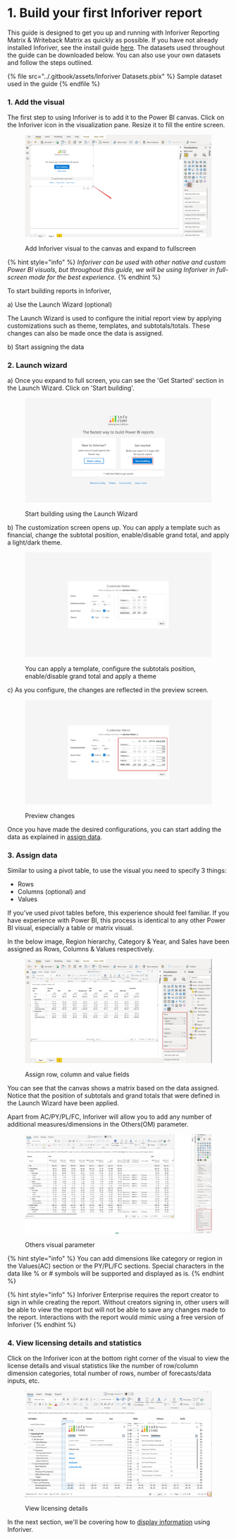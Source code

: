 # 1. Build your first Inforiver report

This guide is designed to get you up and running with Inforiver Reporting Matrix & Writeback Matrix as quickly as possible. If you have not already installed Inforiver, see the install guide [here](../introduction-to-inforiver/get-started/). The datasets used throughout the guide can be downloaded below. You can also use your own datasets and follow the steps outlined.

{% file src="../.gitbook/assets/Inforiver Datasets.pbix" %}
Sample dataset used in the guide
{% endfile %}

### 1. Add the visual

The first step to using Inforiver is to add it to the Power BI canvas. Click on the Inforiver icon in the visualization pane. Resize it to fill the entire screen.&#x20;

<figure><img src="../.gitbook/assets/1.1 Add Inforiver visual to the canvas.png" alt=""><figcaption><p>Add Inforiver visual to the canvas and expand to fullscreen</p></figcaption></figure>

{% hint style="info" %}
_Inforiver can be used with other native and custom Power BI visuals, but throughout this guide, we will be using Inforiver in full-screen mode for the best experience._
{% endhint %}

To start building reports in Inforiver,

a) Use the Launch Wizard (optional)&#x20;

The Launch Wizard is used to configure the initial report view by applying customizations such as theme, templates, and subtotals/totals. These changes can also be made once the data is assigned.

b) Start assigning the data

### **2. Launch wizard**

a) Once you expand to full screen, you can see the 'Get Started' section in the Launch Wizard. Click on 'Start building'.

<figure><img src="../.gitbook/assets/1.2.1 Launch wizard.png" alt=""><figcaption><p>Start building using the Launch Wizard</p></figcaption></figure>

b) The customization screen opens up. You can apply a template such as financial, change the subtotal position, enable/disable grand total, and apply a light/dark theme.

<figure><img src="../.gitbook/assets/1.2.2 Customization options.png" alt=""><figcaption><p>You can apply a template, configure the subtotals position, enable/disable grand total and apply a theme</p></figcaption></figure>

c) As you configure, the changes are reflected in the preview screen.

<figure><img src="../.gitbook/assets/1.2.3 Preview changes.png" alt=""><figcaption><p>Preview changes </p></figcaption></figure>

Once you have made the desired configurations, you can start adding the data as explained in [assign data](1.-build-your-first-inforiver-report.md#3.-assign-data).

### **3. Assign data**&#x20;

Similar to using a pivot table, to use the visual you need to specify 3 things:

* Rows
* Columns (optional) and
* Values

If you’ve used pivot tables before, this experience should feel familiar. If you have experience with Power BI, this process is identical to any other Power BI visual, especially a table or matrix visual.

In the below image, Region hierarchy, Category & Year, and Sales have been assigned as Rows, Columns & Values respectively.&#x20;

<figure><img src="../.gitbook/assets/1.2.4 Assign data.png" alt=""><figcaption><p>Assign row, column and value fields</p></figcaption></figure>

You can see that the canvas shows a matrix based on the data assigned. Notice that the position of subtotals and grand totals that were defined in the Launch Wizard have been applied.

Apart from AC/PY/PL/FC, Inforiver will allow you to add any number of additional measures/dimensions in the Others(OM) parameter.&#x20;

<figure><img src="../.gitbook/assets/image (5) (1) (1) (1) (1) (1) (1) (1) (1) (1) (1) (1) (1) (1) (1) (1) (1) (1) (1) (1).png" alt=""><figcaption><p>Others visual parameter</p></figcaption></figure>

{% hint style="info" %}
You can add dimensions like category or region in the Values(AC) section or the PY/PL/FC sections. Special characters in the data like % or # symbols will be supported and displayed as is.
{% endhint %}

{% hint style="info" %}
Inforiver Enterprise requires the report creator to sign in while creating the report. Without creators signing in, other users will be able to view the report but will not be able to save any changes made to the report. Interactions with the report would mimic using a free version of Inforiver
{% endhint %}

### **4. View licensing details and statistics**

Click on the Inforiver icon at the bottom right corner of the visual to view the license details and visual statistics like the number of row/column dimension categories, total number of rows, number of forecasts/data inputs, etc.

<figure><img src="../.gitbook/assets/image (883).png" alt=""><figcaption><p>View licensing details</p></figcaption></figure>

In the next section, we'll be covering how to [display information](2.-displaying-information/) using Inforiver.
